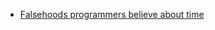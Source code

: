 * [Falsehoods programmers believe about time](http://infiniteundo.com/post/25326999628/falsehoods-programmers-believe-about-time)
